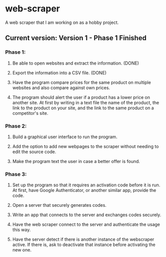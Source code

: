 # web-scraper

A web scraper that I am working on as a hobby project.

## Current version: Version 1 - Phase 1 Finished

### Phase 1:

1) Be able to open websites and extract the information. (DONE)

2) Export the information into a CSV file. (DONE)

3) Have the program compare prices for the same product on multiple websites and also compare against own prices.

4) The program should alert the user if a product has a lower price on another site. At first by writing in a text file the name of the product, the link to the product on your site, and the link to the same product on a competitor's site.

### Phase 2:

1) Build a graphical user interface to run the program.

2) Add the option to add new webpages to the scraper without needing to edit the source code.

3) Make the program text the user in case a better offer is found.

### Phase 3:

1) Set up the program so that it requires an activation code before it is run. At first, have Google Authenticator, or another similar app, provide the code.

2) Open a server that securely generates codes.

3) Write an app that connects to the server and exchanges codes securely.

4) Have the web scraper connect to the server and authenticate the usage this way.

5) Have the server detect if there is another instance of the webscraper active. If there is, ask to deactivate that instance before activating the new one.
